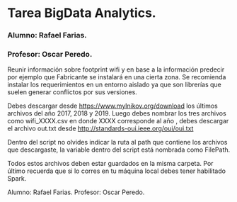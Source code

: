 # Tarea BigData Analytics.
### Alumno: Rafael Farias.
### Profesor: Oscar Peredo.

Reunir información sobre footprint wifi y en base a la información predecir
por ejemplo que Fabricante se instalará en una cierta zona.
Se recomienda instalar los requerimientos en un entorno aislado ya que son
librerías que suelen generar conflictos por sus versiones.

Debes descargar desde https://www.mylnikov.org/download los últimos archivos
del año 2017, 2018 y 2019. Luego debes nombrar los tres archivos como
wifi_XXXX.csv en donde XXXX corresponde al año , debes descargar el archivo
out.txt desde http://standards-oui.ieee.org/oui/oui.txt

Dentro del script no olvides indicar la ruta al path que contiene los archivos
que descargaste, la variable dentro del script está nombrada como FilePath.

Todos estos archivos deben estar guardados en la misma carpeta.
Por último recuerda que si lo corres en tu máquina local debes tener habilitado
Spark.

Alumno: Rafael Farias.
Profesor: Oscar Peredo.

